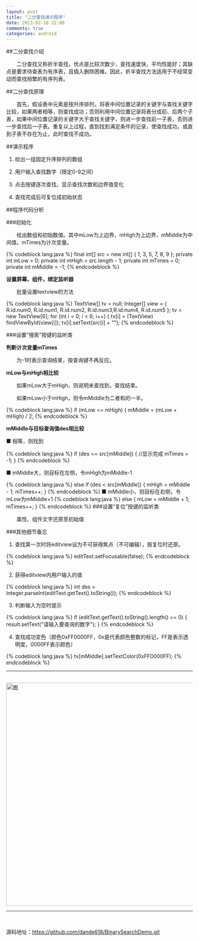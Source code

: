 ```yaml
---
layout: post
title: "二分查找演示程序"
date: 2013-02-18 22:00
comments: true
categories: android
---
```


##二分查找介绍

　　二分查找又称折半查找，优点是比较次数少，查找速度快，平均性能好；其缺点是要求待查表为有序表，且插入删除困难。因此，折半查找方法适用于不经常变动而查找频繁的有序列表。
<!-- more -->
##二分查找原理

　　首先，假设表中元素是按升序排列，将表中间位置记录的关键字与查找关键字比较，如果两者相等，则查找成功；否则利用中间位置记录将表分成前、后两个子表，如果中间位置记录的关键字大于查找关键字，则进一步查找前一子表，否则进一步查找后一子表。重复以上过程，直到找到满足条件的记录，使查找成功，或直到子表不存在为止，此时查找不成功。 

##演示程序

1. 给出一组固定升序排列的数组

2. 用户输入查找数字（限定0-9之间）

3. 点击按键逐次查找，显示查找次数和边界值变化

4. 查找完成后可复位成初始状态

##程序代码分析

###初始化

　　给出数组和初始数值。其中mLow为上边界，mHigh为上边界，mMiddle为中间值。mTimes为计次变量。

{% codeblock lang:java %}
	final int[] src = new int[] { 1, 3, 5, 7, 8, 9 };
	private int mLow = 0;
	private int mHigh = src.length - 1;
	private int mTimes = 0;
	private int mMiddle = -1;
{% endcodeblock %}

__设置屏幕、组件，绑定监听器__

　　批量设置textview的方法

{% codeblock lang:java %}
	TextView[] tv = null;
	Integer[] view = { R.id.num0, R.id.num1, R.id.num2, R.id.num3,R.id.num4, R.id.num5 };
	tv = new TextView[6];
	for (int i = 0; i < 6; i++) {
		tv[i] = (TextView) findViewById(view[i]);
		tv[i].setText(src[i] + "");
{% endcodeblock %}

###设置“搜索”按键的监听类

__判断计次变量mTimes__

　　为-1时表示查询结束，按查询键不再反应。

__mLow与mHigh相比较__

　　如果mLow大于mHigh，则说明未查找到，查找结束。

　　如果mLow小于mHigh，则令mMiddle为二者和的一半。

{% codeblock lang:java %}
	if (mLow <= mHigh) {
		mMiddle = (mLow + mHigh) / 2;
{% endcodeblock %}

__mMiddle与目标查询值des相比较__

■ 相等，则找到

{% codeblock lang:java %}
if (des == src[mMiddle]) {
	//显示完成
	mTimes = -1;
}
{% endcodeblock %}

■ mMiddle大，则目标在左侧，令mHigh为mMiddle-1

{% codeblock lang:java %}
else if (des < src[mMiddle]) {
	mHigh = mMiddle - 1;
	mTimes++;
}
{% endcodeblock %}
■ mMiddle小，则目标在右侧，令mLow为mMiddle+1
{% codeblock lang:java %}
else {
	mLow = mMiddle + 1;
	mTimes++;
}
{% endcodeblock %}
###设置“复位”按键的监听类

　　属性、组件文字还原至初始值

###其他细节备忘

1. 查找第一次时将editview设为不可获得焦点（不可编辑），按复位时还原。

{% codeblock lang:java %}
editText.setFocusable(false);
{% endcodeblock %}

2. 获得editview内用户输入的值

{% codeblock lang:java %}
int des = Integer.parseInt(editText.getText().toString());
{% endcodeblock %}

3. 判断输入为空时提示

{% codeblock lang:java %}
if (editText.getText().toString().length() == 0) {
	result.setText("请输入要查询的数字");
}
{% endcodeblock %}

4. 查找成功变色（颜色0xFF0000FF，0x是代表颜色整数的标记，FF是表示透明度，0000FF表示颜色）

{% codeblock lang:java %}
tv[mMiddle].setTextColor(0xFF0000FF);
{% endcodeblock %}
<br/>
<hr>
<br/>
<img style="width:600px;" src="http://img14.poco.cn/mypoco/myphoto/20130218/21/4309479020130218213456040.png"  alt="图" />
<br/>
<hr>
<br/>

源码地址：<https://github.com/dande618/BinarySearchDemo.git>
